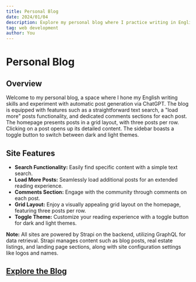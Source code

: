 ```yaml
---
title: Personal Blog
date: 2024/01/04
description: Explore my personal blog where I practice writing in English and leverage automatic post generation using ChatGPT. The blog features a simple text search, a "load more" posts mechanism, and individual post comments. The homepage showcases posts in a grid format, and clicking on a post leads to its detailed content. The sidebar includes a toggle button for dark and light themes.
tag: web development
author: You
---
```


# Personal Blog

## Overview

Welcome to my personal blog, a space where I hone my English writing skills and experiment with automatic post generation via ChatGPT. The blog is equipped with features such as a straightforward text search, a "load more" posts functionality, and dedicated comments sections for each post. The homepage presents posts in a grid layout, with three posts per row. Clicking on a post opens up its detailed content. The sidebar boasts a toggle button to switch between dark and light themes.

## Site Features

- **Search Functionality:** Easily find specific content with a simple text search.
- **Load More Posts:** Seamlessly load additional posts for an extended reading experience.
- **Comments Section:** Engage with the community through comments on each post.
- **Grid Layout:** Enjoy a visually appealing grid layout on the homepage, featuring three posts per row.
- **Toggle Theme:** Customize your reading experience with a toggle button for dark and light themes.

**Note:** All sites are powered by Strapi on the backend, utilizing GraphQL for data retrieval. Strapi manages content such as blog posts, real estate listings, and landing page sections, along with site configuration settings like logos and names.

## [Explore the Blog](https://blog-project-kappa-one.vercel.app/)